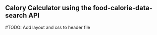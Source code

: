 ## Calory Calculator using the food-calorie-data-search API
#TODO:
Add layout and css to header file
